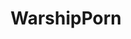 ---
title: WarshipPorn
crosslinks:
- youtubefactsbot
- drydockporn
- submarines
- MilitaryPorn
- youtubot
- HistoryPorn
- CapturedWeapons
- ShitWehraboosSay
- AskHistorians
- ImaginaryWarships
- translator
- WarplanePorn
- pics
- 117thOSINT
- warshipsnuffporn
- vexillology
- WorldOfWarships
- Warships
- HeavySeas
- dolphinconspiracy
---